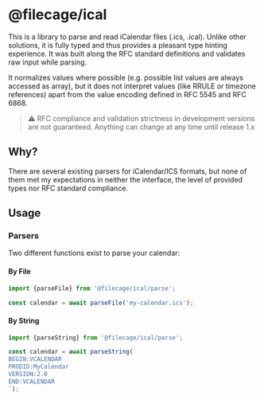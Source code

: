 # @filecage/ical
This is a library to parse and read iCalendar files (.ics, .ical). Unlike other solutions, it is fully
typed and thus provides a pleasant type hinting experience. It was built along the RFC standard definitions
and validates raw input while parsing.

It normalizes values where possible (e.g. possible list values are always accessed as array),
but it does not interpret values (like RRULE or timezone references) apart from the value encoding
defined in RFC 5545 and RFC 6868.

> ⚠️ RFC compliance and validation strictness in development versions are not guaranteed.
> Anything can change at any time until release 1.x

## Why?
There are several existing parsers for iCalendar/ICS formats, but none of them met my expectations in neither
the interface, the level of provided types nor RFC standard compliance.

## Usage
### Parsers
Two different functions exist to parse your calendar:
#### By File
```js
import {parseFile} from '@filecage/ical/parse';

const calendar = await parseFile('my-calendar.ics');
```

#### By String
```js
import {parseString} from '@filecage/ical/parse';

const calendar = await parseString(`
BEGIN:VCALENDAR
PRODID:MyCalendar
VERSION:2.0
END:VCALENDAR
`);
```
